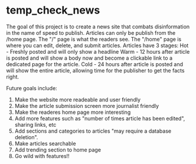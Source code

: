 # temp_check_news

The goal of this project is to create a news site that combats disinformation in the name of speed to publish.
Articles can only be publish from the /home page.
The "/" page is what the readers see.
The "/home" page is where you can edit, delete, and submit articles.
Articles have 3 stages:
Hot - Freshly posted and will only show a headline
Warm - 12 hours after article is posted and will show a body now and become a clickable link to a dedicated page for the article.
Cold - 24 hours after article is posted and will show the entire article, allowing time for the publisher to get the facts right.

Future goals include:
1. Make the website more readeable and user friendly
2. Make the article submission screen more journalist friendly
3. Make the readeres home page more interesting
4. Add more features such as "number of times article has been edited", sharing links, etc
5. Add sections and categories to articles "may require a database deletion".
6. Make articles searchable
7. Add trending section to home page
8. Go wild with features!!
